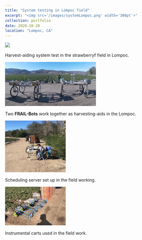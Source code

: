 ```yaml
---
title: "System testing in Lompoc field"
excerpt: "<img src='/images/systemLompoc.png' width='300pt'>"
collection: portfolio
date: 2020-10-28
location: "Lompoc, CA"
---
```

<img src='/images/fieldworkingLompoc.gif'>
<br/>

Harvest-aiding system test in the strawberryf field in Lompoc.

<img src='/images/systemLompoc.png' width='300pt'>
<br/>

Two **FRAIL-Bots** work together as harvesting-aids in the Lompoc.

<img src='/images/serverLompoc.jpg' width='200pt'>
<br/>

Scheduling server set up in the field working.

<img src='/images/cartsLompoc.png' width='200pt'>
<br/>

Instrumental carts used in the field work.